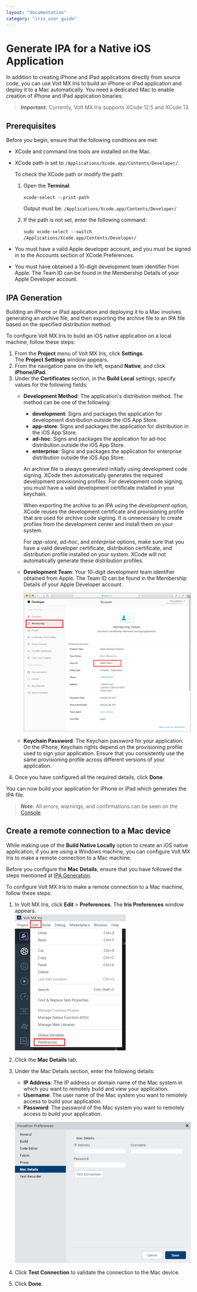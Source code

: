 ```yaml
---
layout: "documentation"
category: "iris_user_guide"
---
```

                         


Generate IPA for a Native iOS Application
=========================================

In addition to creating iPhone and iPad applications directly from source code, you can use Volt MX Iris to build an iPhone or iPad application and deploy it to a Mac automatically. You need a dedicated Mac to enable creation of iPhone and iPad application binaries.

> **_Important:_** Currently, Volt MX Iris supports XCode 12.5 and XCode 13.

Prerequisites
-------------

Before you begin, ensure that the following conditions are met:

*   XCode and command line tools are installed on the Mac.
*   XCode path is set to `/Applications/Xcode.app/Contents/Developer/`.
    
    To check the XCode path or modify the path: 
    
    1.  Open the **Terminal**.
        
        `xcode-select --print-path`
        
        Output must be: `/Applications/Xcode.app/Contents/Developer/`
        
    2.  If the path is not set, enter the following command:
        
        `sudo xcode-select --switch /Applications/Xcode.app/Contents/Developer/`
        
*   You must have a valid Apple developer account, and you must be signed in to the Accounts section of XCode Preferences.
*   You must have obtained a 10-digit development team identifier from Apple. The Team ID can be found in the Membership Details of your Apple Developer account.

IPA Generation
--------------

Building an iPhone or iPad application and deploying it to a Mac involves generating an archive file, and then exporting the archive file to an IPA file based on the specified distribution method.

To configure Volt MX Iris to build an iOS native application on a local machine, follow these steps:

1.  From the **Project** menu of Volt MX Iris, click **Settings**.  
    The **Project Settings** window appears.
2.  From the navigation pane on the left, expand **Native**, and click **iPhone/iPad.**
3.  Under the **Certificates** section, in the **Build Local** settings, specify values for the following fields:
    *   **Development Method**: The application's distribution method. The method can be one of the following:
        
        *   **development**: Signs and packages the application for development distribution outside the iOS App Store.
        *   **app-store**: Signs and packages the application for distribution in the iOS App Store.
        *   **ad-hoc**: Signs and packages the application for ad-hoc distribution outside the iOS App Store.
        *   **enterprise**: Signs and packages the application for enterprise distribution outside the iOS App Store.
        
        An archive file is always generated initially using development code signing. XCode then automatically generates the required development provisioning profiles. For development code signing, you must have a valid development certificate installed in your keychain.
        
        When exporting the archive to an IPA using the _development_ option, XCode reuses the development certificate and provisioning profile that are used for archive code signing. It is unnecessary to create profiles from the development center and install them on your system.
        
        For _app-store_, _ad-hoc_, and _enterprise_ options, make sure that you have a valid developer certificate, distribution certificate, and distribution profile installed on your system. XCode will not automatically generate these distribution profiles.
        
    *   **Development Team**: Your 10-digit development team identifier obtained from Apple. The Team ID can be found in the Membership Details of your Apple Developer account.  
          
        ![](Resources/Images/AppleTeamID_534x441.png)  
        
    *   **Keychain Password**: The Keychain password for your application. On the iPhone, Keychain rights depend on the provisioning profile used to sign your application. Ensure that you consistently use the same provisioning profile across different versions of your application.
4.  Once you have configured all the required details, click **Done**.

You can now build your application for iPhone or iPad which generates the IPA file.

> **_Note:_** All errors, warnings, and confirmations can be seen on the [Console](VoltMXDefaultPerspective.html#console).

Create a remote connection to a Mac device
------------------------------------------

While making use of the **Build Native Locally** option to create an iOS native application, if you are using a Windows machine, you can configure Volt MX Iris to make a remote connection to a Mac machine.

Before you configure the **Mac Details**, ensure that you have followed the steps mentioned at [IPA Generation](#ipa-generation).

To configure Volt MX Iris to make a remote connection to a Mac machine, follow these steps:

1.  In Volt MX Iris, click **Edit** > **Preferences**. The **Iris Preferences** window appears.  
    ![](Resources/Images/Preference_Option_302x371.png)
2.  Click the **Mac Details** tab.
3.  Under the Mac Details section, enter the following details:
    
    *   **IP Address**: The IP address or domain name of the Mac system in which you want to remotely build and view your application.
    *   **Username**: The user name of the Mac system you want to remotely access to build your application.
    *   **Password**: The password of the Mac system you want to remotely access to build your application.
    
    ![](Resources/Images/Mac_Details.png)
    
4.  Click **Test Connection** to validate the connection to the Mac device.
5.  Click **Done**.
